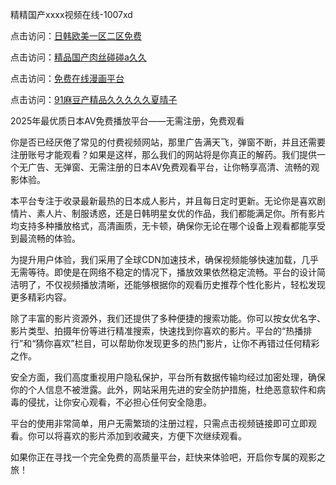 精精国产xxxx视频在线-1007xd

点击访问：<a href="https://heiliaowzu4ur.pages.dev/">日韩欧美一区二区免费</a>

点击访问：<a href="https://heiliaowt0d7p.pages.dev/">精品国产肉丝碰碰a久久</a>

点击访问：<a href="https://heiliaoll4qsx.pages.dev/">免费在线漫画平台</a>

点击访问：<a href="https://heiliaoga6s9v.pages.dev/">91麻豆产精品久久久久久夏晴子</a>

2025年最优质日本AV免费播放平台——无需注册，免费观看

你是否已经厌倦了常见的付费视频网站，那里广告满天飞，弹窗不断，并且还需要注册账号才能观看？如果是这样，那么我们的网站将是你真正的解药。我们提供一个无广告、无弹窗、无需注册的日本AV免费观看平台，让你畅享高清、流畅的观影体验。

本平台专注于收录最新最热的日本成人影片，并且每日定时更新。无论你是喜欢剧情片、素人片、制服诱惑，还是日韩明星女优的作品，我们都能满足你。所有影片均支持多种播放格式，高清画质，无卡顿，确保你无论在哪个设备上观看都能享受到最流畅的体验。

为提升用户体验，我们采用了全球CDN加速技术，确保视频能够快速加载，几乎无需等待。即使是在网络不稳定的情况下，播放效果依然稳定流畅。平台的设计简洁明了，不仅视频播放清晰，还能够根据你的观看历史推荐个性化影片，轻松发现更多精彩内容。

除了丰富的影片资源外，我们还提供了多种便捷的搜索功能。你可以按女优名字、影片类型、拍摄年份等进行精准搜索，快速找到你喜欢的影片。平台的“热播排行”和“猜你喜欢”栏目，可以帮助你发现更多的热门影片，让你不再错过任何精彩之作。

安全方面，我们高度重视用户隐私保护，平台所有数据传输均经过加密处理，确保你的个人信息不被泄露。此外，网站采用先进的安全防护措施，杜绝恶意软件和病毒的侵扰，让你安心观看，不必担心任何安全隐患。

平台的使用非常简单，用户无需繁琐的注册过程，只需点击视频链接即可立即观看。你可以将喜欢的影片添加到收藏夹，方便下次继续观看。

如果你正在寻找一个完全免费的高质量平台，赶快来体验吧，开启你专属的观影之旅！

<span style="display:none;">[Canonical link](https://github.com/xa0921/riben78904 )</span>

